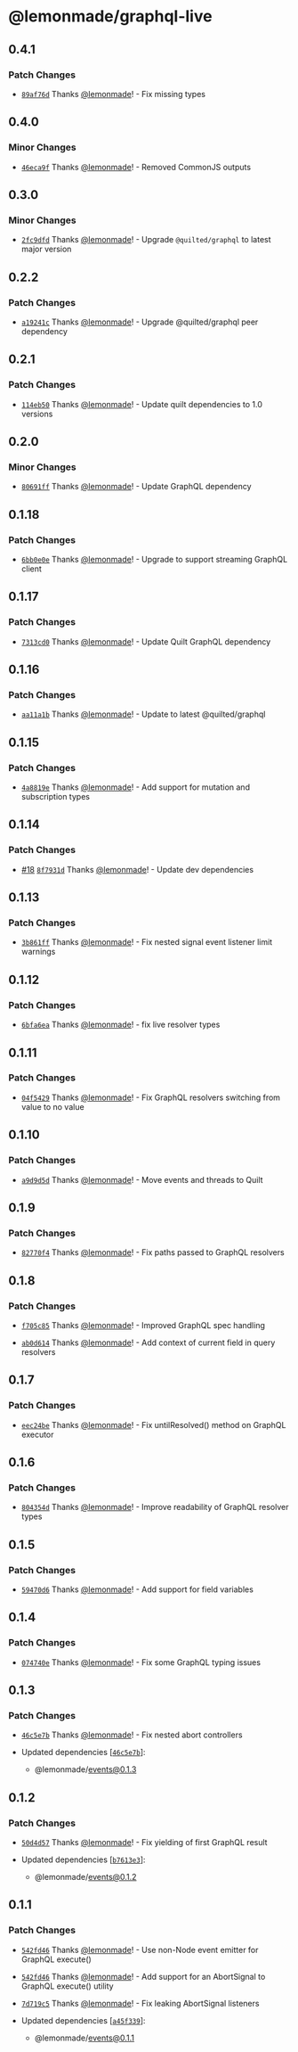 # @lemonmade/graphql-live

## 0.4.1

### Patch Changes

- [`89af76d`](https://github.com/lemonmade/nursery/commit/89af76d57d5ca80130823d7009d6ff7b0d6e33cc) Thanks [@lemonmade](https://github.com/lemonmade)! - Fix missing types

## 0.4.0

### Minor Changes

- [`46eca9f`](https://github.com/lemonmade/nursery/commit/46eca9f324732d0df433412d11b04e6bdb506f40) Thanks [@lemonmade](https://github.com/lemonmade)! - Removed CommonJS outputs

## 0.3.0

### Minor Changes

- [`2fc9dfd`](https://github.com/lemonmade/nursery/commit/2fc9dfd04aac18f59aa2b50e2697e3b5a9daef23) Thanks [@lemonmade](https://github.com/lemonmade)! - Upgrade `@quilted/graphql` to latest major version

## 0.2.2

### Patch Changes

- [`a19241c`](https://github.com/lemonmade/nursery/commit/a19241c71db4e39cb0868e485c79c314edae39ae) Thanks [@lemonmade](https://github.com/lemonmade)! - Upgrade @quilted/graphql peer dependency

## 0.2.1

### Patch Changes

- [`114eb50`](https://github.com/lemonmade/nursery/commit/114eb50da5e4c65bd29565b31580d261154862e5) Thanks [@lemonmade](https://github.com/lemonmade)! - Update quilt dependencies to 1.0 versions

## 0.2.0

### Minor Changes

- [`80691ff`](https://github.com/lemonmade/nursery/commit/80691ffd84773d94359f15a91ebcb1c6e29ec418) Thanks [@lemonmade](https://github.com/lemonmade)! - Update GraphQL dependency

## 0.1.18

### Patch Changes

- [`6bb0e0e`](https://github.com/lemonmade/nursery/commit/6bb0e0edf23a615c7f6e11a9807609a8d58ed69a) Thanks [@lemonmade](https://github.com/lemonmade)! - Upgrade to support streaming GraphQL client

## 0.1.17

### Patch Changes

- [`7313cd0`](https://github.com/lemonmade/nursery/commit/7313cd0b28270399ec1c8f4c191e609f9a1ca8ee) Thanks [@lemonmade](https://github.com/lemonmade)! - Update Quilt GraphQL dependency

## 0.1.16

### Patch Changes

- [`aa11a1b`](https://github.com/lemonmade/nursery/commit/aa11a1b786b8b28083628e6deabfa4dc286a1e4a) Thanks [@lemonmade](https://github.com/lemonmade)! - Update to latest @quilted/graphql

## 0.1.15

### Patch Changes

- [`4a8819e`](https://github.com/lemonmade/nursery/commit/4a8819e9fcf98b8ba58b4561b62b2320659e508e) Thanks [@lemonmade](https://github.com/lemonmade)! - Add support for mutation and subscription types

## 0.1.14

### Patch Changes

- [#18](https://github.com/lemonmade/nursery/pull/18) [`8f7931d`](https://github.com/lemonmade/nursery/commit/8f7931d82a2b8a2a0ed73494fc2df0d31cbd0a73) Thanks [@lemonmade](https://github.com/lemonmade)! - Update dev dependencies

## 0.1.13

### Patch Changes

- [`3b861ff`](https://github.com/lemonmade/nursery/commit/3b861ff612e90ec3a6e4ec2f8cb04589ba5a2f69) Thanks [@lemonmade](https://github.com/lemonmade)! - Fix nested signal event listener limit warnings

## 0.1.12

### Patch Changes

- [`6bfa6ea`](https://github.com/lemonmade/nursery/commit/6bfa6ea7ab19bb5a4001caddb86f63b4dc390382) Thanks [@lemonmade](https://github.com/lemonmade)! - fix live resolver types

## 0.1.11

### Patch Changes

- [`04f5429`](https://github.com/lemonmade/nursery/commit/04f5429a1079b70083b6ae20ba29915d2e7667bb) Thanks [@lemonmade](https://github.com/lemonmade)! - Fix GraphQL resolvers switching from value to no value

## 0.1.10

### Patch Changes

- [`a9d9d5d`](https://github.com/lemonmade/nursery/commit/a9d9d5d0a7281fa6fe6a75cbb2f9a15a0067312a) Thanks [@lemonmade](https://github.com/lemonmade)! - Move events and threads to Quilt

## 0.1.9

### Patch Changes

- [`82770f4`](https://github.com/lemonmade/nursery/commit/82770f40da51f64962097ea9e63a1d6884370504) Thanks [@lemonmade](https://github.com/lemonmade)! - Fix paths passed to GraphQL resolvers

## 0.1.8

### Patch Changes

- [`f705c85`](https://github.com/lemonmade/nursery/commit/f705c85e7073a272eba9b57f1cd69d0b5d28f1bf) Thanks [@lemonmade](https://github.com/lemonmade)! - Improved GraphQL spec handling

* [`ab0d614`](https://github.com/lemonmade/nursery/commit/ab0d61457b10a854896b84032ba102a6d52eb0ef) Thanks [@lemonmade](https://github.com/lemonmade)! - Add context of current field in query resolvers

## 0.1.7

### Patch Changes

- [`eec24be`](https://github.com/lemonmade/nursery/commit/eec24be53a3f06e84d2f784c4152c771e1b17f4e) Thanks [@lemonmade](https://github.com/lemonmade)! - Fix untilResolved() method on GraphQL executor

## 0.1.6

### Patch Changes

- [`804354d`](https://github.com/lemonmade/nursery/commit/804354d705fb5f973e96ed578066a85da2861db3) Thanks [@lemonmade](https://github.com/lemonmade)! - Improve readability of GraphQL resolver types

## 0.1.5

### Patch Changes

- [`59470d6`](https://github.com/lemonmade/nursery/commit/59470d65682ab20185b408af46b3e421688cf6b3) Thanks [@lemonmade](https://github.com/lemonmade)! - Add support for field variables

## 0.1.4

### Patch Changes

- [`074740e`](https://github.com/lemonmade/nursery/commit/074740e91a5ec8adc99a0d888bea076c30f77a33) Thanks [@lemonmade](https://github.com/lemonmade)! - Fix some GraphQL typing issues

## 0.1.3

### Patch Changes

- [`46c5e7b`](https://github.com/lemonmade/nursery/commit/46c5e7b410b139ae5c4f863ba40b4ff83bf7655f) Thanks [@lemonmade](https://github.com/lemonmade)! - Fix nested abort controllers

- Updated dependencies [[`46c5e7b`](https://github.com/lemonmade/nursery/commit/46c5e7b410b139ae5c4f863ba40b4ff83bf7655f)]:
  - @lemonmade/events@0.1.3

## 0.1.2

### Patch Changes

- [`50d4d57`](https://github.com/lemonmade/nursery/commit/50d4d579c9de7b4d50dfbb186d154ec5e7e8d844) Thanks [@lemonmade](https://github.com/lemonmade)! - Fix yielding of first GraphQL result

- Updated dependencies [[`b7613e3`](https://github.com/lemonmade/nursery/commit/b7613e393f0e731a3d174649efad130410189b3d)]:
  - @lemonmade/events@0.1.2

## 0.1.1

### Patch Changes

- [`542fd46`](https://github.com/lemonmade/nursery/commit/542fd46c09746c497a103fab9e98b7a28eeed3b0) Thanks [@lemonmade](https://github.com/lemonmade)! - Use non-Node event emitter for GraphQL execute()

* [`542fd46`](https://github.com/lemonmade/nursery/commit/542fd46c09746c497a103fab9e98b7a28eeed3b0) Thanks [@lemonmade](https://github.com/lemonmade)! - Add support for an AbortSignal to GraphQL execute() utility

- [`7d719c5`](https://github.com/lemonmade/nursery/commit/7d719c5b2a7fc4d3b076bc1690b5efc57c4767e8) Thanks [@lemonmade](https://github.com/lemonmade)! - Fix leaking AbortSignal listeners

- Updated dependencies [[`a45f339`](https://github.com/lemonmade/nursery/commit/a45f339dd8e6adfe8135b9712868824ea85e283b)]:
  - @lemonmade/events@0.1.1
